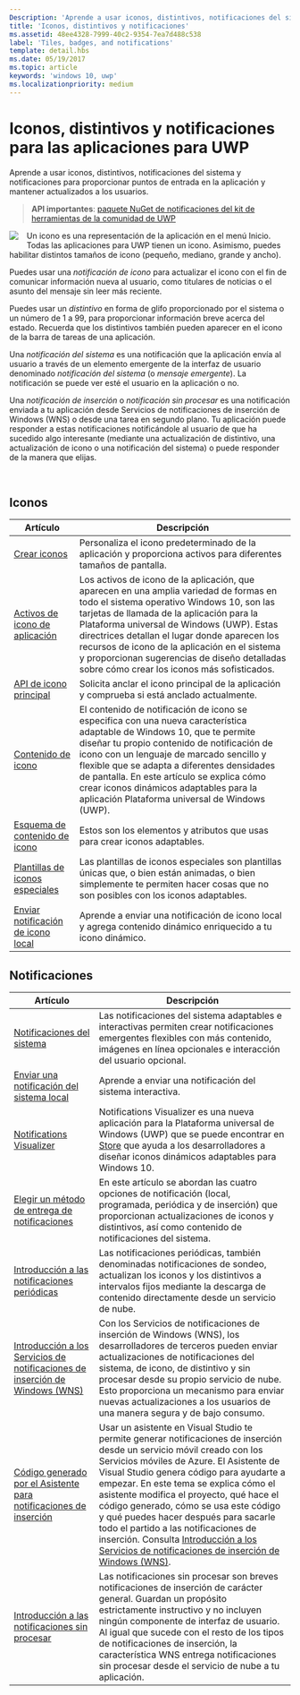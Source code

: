 ```yaml
---
Description: 'Aprende a usar iconos, distintivos, notificaciones del sistema y notificaciones para proporcionar puntos de entrada en la aplicación y mantener actualizados a los usuarios.'
title: 'Iconos, distintivos y notificaciones'
ms.assetid: 48ee4328-7999-40c2-9354-7ea7d488c538
label: 'Tiles, badges, and notifications'
template: detail.hbs
ms.date: 05/19/2017
ms.topic: article
keywords: 'windows 10, uwp'
ms.localizationpriority: medium
---
```

# <a name="tiles-badges-and-notifications-for-uwp-apps"></a>Iconos, distintivos y notificaciones para las aplicaciones para UWP
 

Aprende a usar iconos, distintivos, notificaciones del sistema y notificaciones para proporcionar puntos de entrada en la aplicación y mantener actualizados a los usuarios.

> **API importantes**: [paquete NuGet de notificaciones del kit de herramientas de la comunidad de UWP](https://www.nuget.org/packages/Microsoft.Toolkit.Uwp.Notifications/)

<p><img style="float: left; margin: 0px 15px 15px 0px;" src="images/tile-and-live-tile.png" />
Un icono es una representación de la aplicación en el menú Inicio. Todas las aplicaciones para UWP tienen un icono. Asimismo, puedes habilitar distintos tamaños de icono (pequeño, mediano, grande y ancho).</p>

<p>Puedes usar una <em>notificación de icono</em> para actualizar el icono con el fin de comunicar información nueva al usuario, como titulares de noticias o el asunto del mensaje sin leer más reciente.</p>

<p>Puedes usar un <em>distintivo</em> en forma de glifo proporcionado por el sistema o un número de 1 a 99, para proporcionar información breve acerca del estado. Recuerda que los distintivos también pueden aparecer en el icono de la barra de tareas de una aplicación. </p>

<p>Una <em>notificación del sistema</em> es una notificación que la aplicación envía al usuario a través de un elemento emergente de la interfaz de usuario denominado <em>notificación del sistema</em> (o <em>mensaje emergente</em>). La notificación se puede ver esté el usuario en la aplicación o no.</p>
<p>Una <em>notificación de inserción</em> o <em>notificación sin procesar</em> es una notificación enviada a tu aplicación desde Servicios de notificaciones de inserción de Windows (WNS) o desde una tarea en segundo plano. Tu aplicación puede responder a estas notificaciones notificándole al usuario de que ha sucedido algo interesante (mediante una actualización de distintivo, una actualización de icono o una notificación del sistema) o puede responder de la manera que elijas.</p>

 
## <a name="tiles"></a>Iconos
| Artículo | Descripción |
| --- | --- |
| [Crear iconos](creating-tiles.md) | Personaliza el icono predeterminado de la aplicación y proporciona activos para diferentes tamaños de pantalla. |
| [Activos de icono de aplicación](app-assets.md) | Los activos de icono de la aplicación, que aparecen en una amplia variedad de formas en todo el sistema operativo Windows 10, son las tarjetas de llamada de la aplicación para la Plataforma universal de Windows (UWP). Estas directrices detallan el lugar donde aparecen los recursos de icono de la aplicación en el sistema y proporcionan sugerencias de diseño detalladas sobre cómo crear los iconos más sofisticados. |
| [API de icono principal](primary-tile-apis.md) | Solicita anclar el icono principal de la aplicación y comprueba si está anclado actualmente. |
| [Contenido de icono](create-adaptive-tiles.md) | El contenido de notificación de icono se especifica con una nueva característica adaptable de Windows 10, que te permite diseñar tu propio contenido de notificación de icono con un lenguaje de marcado sencillo y flexible que se adapta a diferentes densidades de pantalla. En este artículo se explica cómo crear iconos dinámicos adaptables para la aplicación Plataforma universal de Windows (UWP). |
| [Esquema de contenido de icono](../tiles-and-notifications/tile-schema.md) | Estos son los elementos y atributos que usas para crear iconos adaptables. |
| [Plantillas de iconos especiales](special-tile-templates-catalog.md) | Las plantillas de iconos especiales son plantillas únicas que, o bien están animadas, o bien simplemente te permiten hacer cosas que no son posibles con los iconos adaptables. |
| [Enviar notificación de icono local](sending-a-local-tile-notification.md) | Aprende a enviar una notificación de icono local y agrega contenido dinámico enriquecido a tu icono dinámico. |


## <a name="notifications"></a>Notificaciones

| Artículo | Descripción |
| --- | --- |
| [Notificaciones del sistema](adaptive-interactive-toasts.md) | Las notificaciones del sistema adaptables e interactivas permiten crear notificaciones emergentes flexibles con más contenido, imágenes en línea opcionales e interacción del usuario opcional. |
| [Enviar una notificación del sistema local](send-local-toast.md) | Aprende a enviar una notificación del sistema interactiva. |
| [Notifications Visualizer](notifications-visualizer.md) | Notifications Visualizer es una nueva aplicación para la Plataforma universal de Windows (UWP) que se puede encontrar en [Store](https://www.microsoft.com/store/apps/notifications-visualizer/9nblggh5xsl1) que ayuda a los desarrolladores a diseñar iconos dinámicos adaptables para Windows 10. |
| [Elegir un método de entrega de notificaciones](choosing-a-notification-delivery-method.md) | En este artículo se abordan las cuatro opciones de notificación (local, programada, periódica y de inserción) que proporcionan actualizaciones de iconos y distintivos, así como contenido de notificaciones del sistema. |
| [Introducción a las notificaciones periódicas](periodic-notification-overview.md) | Las notificaciones periódicas, también denominadas notificaciones de sondeo, actualizan los iconos y los distintivos a intervalos fijos mediante la descarga de contenido directamente desde un servicio de nube. |
| [Introducción a los Servicios de notificaciones de inserción de Windows (WNS)](windows-push-notification-services--wns--overview.md) | Con los Servicios de notificaciones de inserción de Windows (WNS), los desarrolladores de terceros pueden enviar actualizaciones de notificaciones del sistema, de icono, de distintivo y sin procesar desde su propio servicio de nube. Esto proporciona un mecanismo para enviar nuevas actualizaciones a los usuarios de una manera segura y de bajo consumo. |
| [Código generado por el Asistente para notificaciones de inserción](the-code-generated-by-the-push-notification-wizard.md) | Usar un asistente en Visual Studio te permite generar notificaciones de inserción desde un servicio móvil creado con los Servicios móviles de Azure. El Asistente de Visual Studio genera código para ayudarte a empezar. En este tema se explica cómo el asistente modifica el proyecto, qué hace el código generado, cómo se usa este código y qué puedes hacer después para sacarle todo el partido a las notificaciones de inserción. Consulta [Introducción a los Servicios de notificaciones de inserción de Windows (WNS)](windows-push-notification-services--wns--overview.md). |
| [Introducción a las notificaciones sin procesar](raw-notification-overview.md) | Las notificaciones sin procesar son breves notificaciones de inserción de carácter general. Guardan un propósito estrictamente instructivo y no incluyen ningún componente de interfaz de usuario. Al igual que sucede con el resto de los tipos de notificaciones de inserción, la característica WNS entrega notificaciones sin procesar desde el servicio de nube a tu aplicación. |
